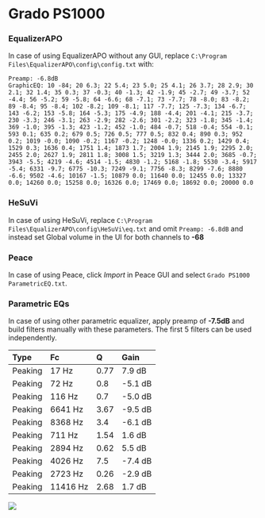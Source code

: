 # Grado PS1000

### EqualizerAPO
In case of using EqualizerAPO without any GUI, replace `C:\Program Files\EqualizerAPO\config\config.txt`
with:
```
Preamp: -6.8dB
GraphicEQ: 10 -84; 20 6.3; 22 5.4; 23 5.0; 25 4.1; 26 3.7; 28 2.9; 30 2.1; 32 1.4; 35 0.3; 37 -0.3; 40 -1.3; 42 -1.9; 45 -2.7; 49 -3.7; 52 -4.4; 56 -5.2; 59 -5.8; 64 -6.6; 68 -7.1; 73 -7.7; 78 -8.0; 83 -8.2; 89 -8.4; 95 -8.4; 102 -8.2; 109 -8.1; 117 -7.7; 125 -7.3; 134 -6.7; 143 -6.2; 153 -5.8; 164 -5.3; 175 -4.9; 188 -4.4; 201 -4.1; 215 -3.7; 230 -3.3; 246 -3.1; 263 -2.9; 282 -2.6; 301 -2.2; 323 -1.8; 345 -1.4; 369 -1.0; 395 -1.3; 423 -1.2; 452 -1.0; 484 -0.7; 518 -0.4; 554 -0.1; 593 0.1; 635 0.2; 679 0.5; 726 0.5; 777 0.5; 832 0.4; 890 0.3; 952 0.2; 1019 -0.0; 1090 -0.2; 1167 -0.2; 1248 -0.0; 1336 0.2; 1429 0.4; 1529 0.3; 1636 0.4; 1751 1.4; 1873 1.7; 2004 1.9; 2145 1.9; 2295 2.0; 2455 2.0; 2627 1.9; 2811 1.8; 3008 1.5; 3219 1.3; 3444 2.0; 3685 -0.7; 3943 -5.5; 4219 -4.6; 4514 -1.5; 4830 -1.2; 5168 -1.8; 5530 -3.4; 5917 -5.4; 6331 -9.7; 6775 -10.3; 7249 -9.1; 7756 -8.3; 8299 -7.6; 8880 -6.6; 9502 -4.6; 10167 -1.5; 10879 0.0; 11640 0.0; 12455 0.0; 13327 0.0; 14260 0.0; 15258 0.0; 16326 0.0; 17469 0.0; 18692 0.0; 20000 0.0
```

### HeSuVi
In case of using HeSuVi, replace `C:\Program Files\EqualizerAPO\config\HeSuVi\eq.txt` and omit `Preamp:
-6.8dB` and instead set Global volume in the UI for both channels to **-68**

### Peace
In case of using Peace, click *Import* in Peace GUI and select `Grado PS1000 ParametricEQ.txt`.

### Parametric EQs
In case of using other parametric equalizer, apply preamp of **-7.5dB** and build filters manually with
these parameters. The first 5 filters can be used independently.

| Type    | Fc       |    Q | Gain    |
|:--------|:---------|:-----|:--------|
| Peaking | 17 Hz    | 0.77 | 7.9 dB  |
| Peaking | 72 Hz    | 0.8  | -5.1 dB |
| Peaking | 116 Hz   | 0.7  | -5.0 dB |
| Peaking | 6641 Hz  | 3.67 | -9.5 dB |
| Peaking | 8368 Hz  | 3.4  | -6.1 dB |
| Peaking | 711 Hz   | 1.54 | 1.6 dB  |
| Peaking | 2894 Hz  | 0.62 | 5.5 dB  |
| Peaking | 4026 Hz  | 7.5  | -7.4 dB |
| Peaking | 2723 Hz  | 0.26 | -2.9 dB |
| Peaking | 11416 Hz | 2.68 | 1.7 dB  |

![](https://raw.githubusercontent.com/jaakkopasanen/AutoEq/master/results/headphonecom/headphonecom/Grado%20PS1000/Grado%20PS1000.png)
